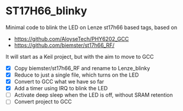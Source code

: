# ST17H66_blinky
Minimal code to blink the LED on Lenze st17h66 based tags, based on
- https://github.com/AloyseTech/PHY6202_GCC
- https://github.com/biemster/st17h66_RF/

It will start as a Keil project, but with the aim to move to GCC
- [x] Copy biemster/st17h66_RF and rename to Lenze_blinky
- [x] Reduce to just a single file, which turns on the LED
- [x] Convert to GCC what we have so far
- [x] Add a timer using IRQ to blink the LED
- [ ] Activate deep sleep when the LED is off, without SRAM retention
- [ ] Convert project to GCC
